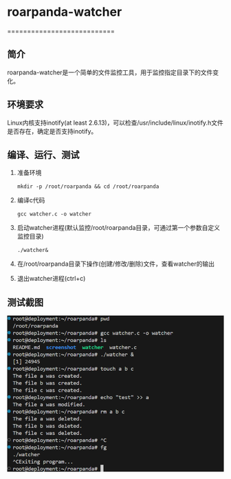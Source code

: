 # roarpanda-watcher
===========================
## 简介
roarpanda-watcher是一个简单的文件监控工具，用于监控指定目录下的文件变化。

## 环境要求
Linux内核支持inotify(at least 2.6.13)，可以检查/usr/include/linux/inotify.h文件是否存在，确定是否支持inotify。

## 编译、运行、测试
1. 准备环境
    ```
    mkdir -p /root/roarpanda && cd /root/roarpanda
    ```

2. 编译c代码
    ```
    gcc watcher.c -o watcher
    ```

3. 启动watcher进程(默认监控/root/roarpanda目录，可通过第一个参数自定义监控目录)
    ```
    ./watcher&
    ```

4. 在/root/roarpanda目录下操作(创建/修改/删除)文件，查看watcher的输出

5. 退出watcher进程(ctrl+c)


## 测试截图
![image](screenshot/1.png)